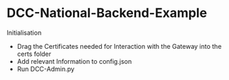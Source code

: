 # DCC-National-Backend-Example

Initialisation

  - Drag the Certificates needed for Interaction with the Gateway into the certs folder
  - Add relevant Information to config.json
  - Run DCC-Admin.py
